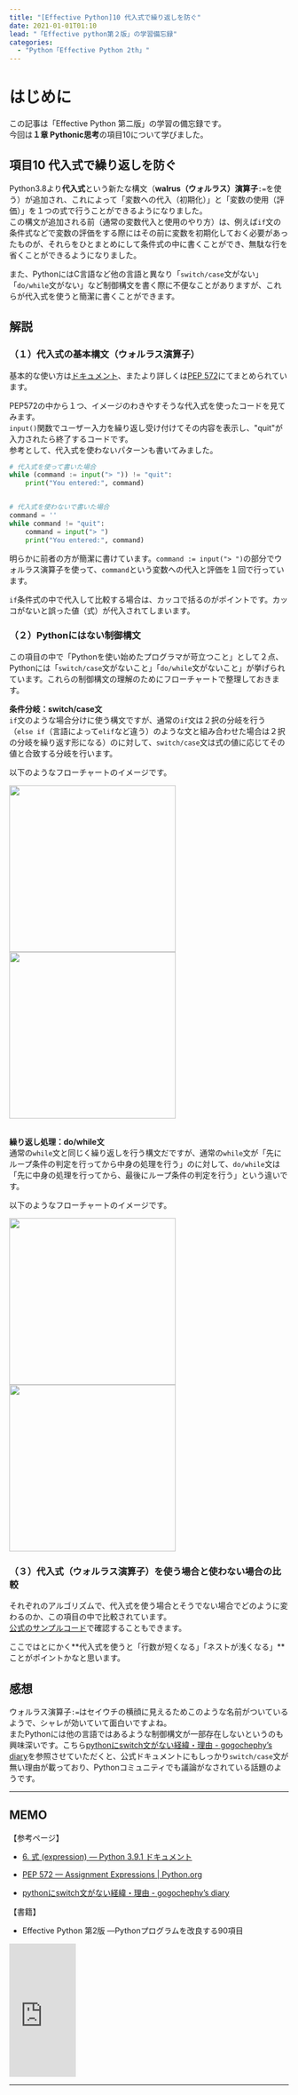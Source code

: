 ```yaml
---
title: "[Effective Python]10 代入式で繰り返しを防ぐ"
date: 2021-01-01T01:10
lead: "「Effective python第２版」の学習備忘録"
categories:
  - "Python「Effective Python 2th」"
---
```


# はじめに
この記事は「Effective Python 第二版」の学習の備忘録です。  
今回は**１章 Pythonic思考**の項目10について学びました。


## 項目10 代入式で繰り返しを防ぐ
Python3.8より**代入式**という新たな構文（**walrus（ウォルラス）演算子**`:=`を使う）が追加され、これによって「変数への代入（初期化）」と「変数の使用（評価）」を１つの式で行うことができるようになりました。  
この構文が追加される前（通常の変数代入と使用のやり方）は、例えば`if`文の条件式などで変数の評価をする際にはその前に変数を初期化しておく必要があったものが、それらをひとまとめにして条件式の中に書くことができ、無駄な行を省くことができるようになりました。

また、PythonにはC言語など他の言語と異なり「`switch/case`文がない」「`do/while`文がない」など制御構文を書く際に不便なことがありますが、これらが代入式を使うと簡潔に書くことができます。


## 解説
### （１）代入式の基本構文（ウォルラス演算子）
基本的な使い方は[ドキュメント](https://docs.python.org/ja/3/reference/expressions.html#assignment-expressions)、またより詳しくは[PEP 572](https://www.python.org/dev/peps/pep-0572/)にてまとめられています。

PEP572の中から１つ、イメージのわきやすそうな代入式を使ったコードを見てみます。  
`input()`関数でユーザー入力を繰り返し受け付けてその内容を表示し、"quit"が入力されたら終了するコードです。  
参考として、代入式を使わないパターンも書いてみました。

```python
# 代入式を使って書いた場合
while (command := input("> ")) != "quit":
    print("You entered:", command)


# 代入式を使わないで書いた場合
command = ''
while command != "quit":
    command = input("> ")
    print("You entered:", command)
```

明らかに前者の方が簡潔に書けています。`command := input("> ")`の部分でウォルラス演算子を使って、`command`という変数への代入と評価を１回で行っています。  

`if`条件式の中で代入して比較する場合は、カッコで括るのがポイントです。カッコがないと誤った値（式）が代入されてしまいます。

### （２）Pythonにはない制御構文
この項目の中で「Pythonを使い始めたプログラマが苛立つこと」として２点、Pythonには「`switch/case`文がないこと」「`do/while`文がないこと」が挙げられています。これらの制御構文の理解のためにフローチャートで整理しておきます。

**条件分岐：switch/case文**  
`if`文のような場合分けに使う構文ですが、通常の`if`文は２択の分岐を行う（`else if`（言語によって`elif`など違う）のような文と組み合わせた場合は２択の分岐を繰り返す形になる）のに対して、`switch/case`文は式の値に応じてその値と合致する分岐を行います。

以下のようなフローチャートのイメージです。

<img src="/img/posts/20210125_if.png" width="300">
<img src="/img/posts/20210125_switch_case.png" width="300">

<br>
<br>

**繰り返し処理：do/while文**  
通常の`while`文と同じく繰り返しを行う構文だですが、通常の`while`文が「先にループ条件の判定を行ってから中身の処理を行う」のに対して、`do/while`文は「先に中身の処理を行ってから、最後にループ条件の判定を行う」という違いです。

以下のようなフローチャートのイメージです。

<img src="/img/posts/20210125_while.png" width="300">
<img src="/img/posts/20210125_do_while.png" width="300">


### （３）代入式（ウォルラス演算子）を使う場合と使わない場合の比較
それぞれのアルゴリズムで、代入式を使う場合とそうでない場合でどのように変わるのか、この項目の中で比較されています。  
[公式のサンプルコード](https://github.com/bslatkin/effectivepython/blob/master/example_code/item_05.py)で確認することもできます。

ここではとにかく**代入式を使うと「行数が短くなる」「ネストが浅くなる」**ことがポイントかなと思います。


## 感想
ウォルラス演算子`:=`はセイウチの横顔に見えるためこのような名前がついているようで、シャレが効いていて面白いですよね。  
またPythonには他の言語ではあるような制御構文が一部存在しないというのも興味深いです。こちら[pythonにswitch文がない経緯・理由 - gogochephy’s diary](http://gogochephy.hatenablog.com/entry/2015/07/02/135614)を参照させていただくと、公式ドキュメントにもしっかり`switch/case`文が無い理由が載っており、Pythonコミュニティでも議論がなされている話題のようです。


---
## MEMO
【参考ページ】
- [6. 式 (expression) — Python 3.9.1 ドキュメント](https://docs.python.org/ja/3/reference/expressions.html#assignment-expressions)
- [PEP 572 — Assignment Expressions | Python.org](https://www.python.org/dev/peps/pep-0572/)

- [pythonにswitch文がない経緯・理由 - gogochephy’s diary](http://gogochephy.hatenablog.com/entry/2015/07/02/135614)

【書籍】
- Effective Python 第2版 ―Pythonプログラムを改良する90項目
<iframe style="width:120px;height:240px;" marginwidth="0" marginheight="0" scrolling="no" frameborder="0" src="https://rcm-fe.amazon-adsystem.com/e/cm?ref=qf_sp_asin_til&t=massasquash08-22&m=amazon&o=9&p=8&l=as1&IS1=1&detail=1&asins=4873119170&linkId=b01ad363c615cc9408dfcc360b1a85de&bc1=ffffff&amp;lt1=_top&fc1=333333&lc1=0066c0&bg1=ffffff&f=ifr"></iframe>

---